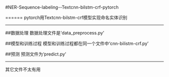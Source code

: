 #NER-Sequence-labeling--Textcnn-bilstm-crf-pytorch

======
pytorch用Textcnn-bilstm-crf模型实现命名实体识别<br>

---------
##数据处理
    数据处理文件是'data_preprocess.py'
    
##模型和训练过程
    模型和训练过程都在同一个文件中‘cnn-bilistm-crf.py’
    
##预测
    预测文件为‘predict.py’
    
----------
其它文件不太有用
